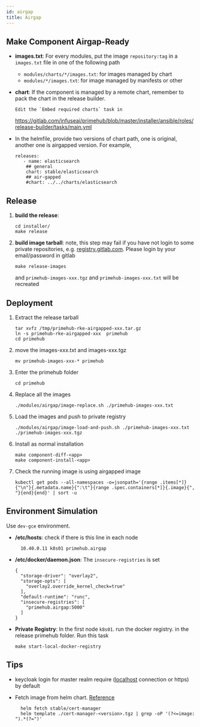 ```yaml
---
id: airgap
title: Airgap
---
```


## Make Component Airgap-Ready

- **images.txt**: For every modules, put the image `repository:tag` in a `images.txt` file in one of the following path

  - `modules/charts/*/images.txt`: for images managed by chart
  - `modules/*/images.txt`: for image managed by manifests or other

- **chart**: If the component is managed by a remote chart, remember to pack the chart in the release builder.

      Edit the `Embed required charts` task in

  https://gitlab.com/infuseai/primehub/blob/master/installer/ansible/roles/release-builder/tasks/main.yml

- In the helmfile, provide two versions of chart path, one is original, another one is airgapped version. For example,

  ```
  releases:
     - name: elasticsearch
      ## general
      chart: stable/elasticsearch
      ## air-gapped
      #chart: ../../charts/elasticsearch
  ```

## Release

1. **build the release**:

   ```
   cd installer/
   make release
   ```

2. **build image tarball**: note, this step may fail if you have not login to some private repositories, e.g. [registry.gitlab.com](http://registry.gitlab.com). Please login by your email/password in gitlab

   ```
   make release-images
   ```

   and `primehub-images-xxx.tgz` and `primehub-images-xxx.txt` will be recreated

## Deployment

1. Extract the release tarball

   ```
   tar xvfz /tmp/primehub-rke-airgapped-xxx.tar.gz
   ln -s primehub-rke-airgapped-xxx  primehub
   cd primehub
   ```

1. move the images-xxx.txt and images-xxx.tgz

   ```
   mv primehub-images-xxx-* primehub
   ```

1. Enter the primehub folder

   ```
   cd primehub
   ```

1. Replace all the images

   ```
   ./modules/airgap/image-replace.sh ./primehub-images-xxx.txt
   ```

1. Load the images and push to private registry

   ```
   ./modules/airgap/image-load-and-push.sh ./primehub-images-xxx.txt ./primehub-images-xxx.tgz
   ```

1. Install as normal installation

   ```
   make component-diff-<app>
   make component-install-<app>
   ```

1. Check the running image is using airgapped image

   ```
   kubectl get pods --all-namespaces -o=jsonpath='{range .items[*]}{"\n"}{.metadata.name}{":\t"}{range .spec.containers[*]}{.image}{", "}{end}{end}' | sort -u
   ```

## Environment Simulation

Use `dev-gce` environment.

- **/etc/hosts**: check if there is this line in each node

        10.40.0.11 k8s01 primehub.airgap

- **/etc/docker/daemon.json**: The `insecure-registries` is set

  ```
  {
    "storage-driver": "overlay2",
    "storage-opts": [
      "overlay2.override_kernel_check=true"
    ],
    "default-runtime": "runc",
    "insecure-registries": [
      "primehub.airgap:5000"
    ]
  }
  ```

- **Private Registry**: In the first node `k8s01`. run the docker registry. in the release primehub folder. Run this task

  ```
  make start-local-docker-registry
  ```

## Tips

- keycloak login for master realm require ([localhost](http://localhost) connection or https) by default
- Fetch image from helm chart. [Reference](https://rancher.com/docs/rancher/v2.x/en/installation/air-gap-high-availability/prepare-private-registry/)

        helm fetch stable/cert-manager
        helm template ./cert-manager-<version>.tgz | grep -oP '(?<=image: ").*(?=")'
